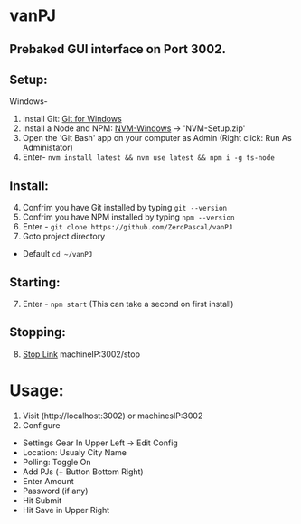 # vanPJ

## Prebaked GUI interface on Port 3002.

## Setup:
Windows-
1. Install Git: [Git for Windows](https://github.com/git-for-windows/git/releases/download/v2.33.0.windows.2/Git-2.33.0.2-64-bit.exe)
2. Install a Node and NPM: [NVM-Windows](https://github.com/coreybutler/nvm-windows/releases) -> 'NVM-Setup.zip'
3. Open the 'Git Bash' app on your computer as Admin (Right click: Run As Administator)
4. Enter- `nvm install latest && nvm use latest && npm i -g ts-node`

## Install:
4. Confrim you have Git installed by typing `git --version` 
5. Confrim you have NPM installed by typing `npm --version`
6. Enter - `git clone https://github.com/ZeroPascal/vanPJ`
7. Goto project directory 
  - Default `cd ~/vanPJ`

## Starting:
7. Enter - `npm start` (This can take a second on first install)

## Stopping:
8. [Stop Link](http://localhost:3002/stop)  machineIP:3002/stop


# Usage:
1. Visit (http://localhost:3002) or machinesIP:3002
2. Configure
  - Settings Gear In Upper Left -> Edit Config
  - Location: Usualy City Name
  - Polling: Toggle On
  - Add PJs (+ Button Bottom Right)
  - Enter Amount
  - Password (if any)
  - Hit Submit
  - Hit Save in Upper Right


